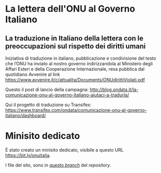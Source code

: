 # La lettera dell'ONU al Governo Italiano

## La traduzione in Italiano della lettera con le preoccupazioni sul rispetto dei diritti umani

Iniziativa di traduzione in italiano, pubblicazione e condivisione del testo che l’ONU ha inviato al nostro governo indirizzandola al Ministero degli Affari Esteri e della Cooperazione Internazionale, resa pubblica dal quotidiano Avvenire al link https://www.avvenire.it/c/attualita/Documents/ONUdirittiViolati.pdf

Questo il post di lancio della campagna: http://blog.ondata.it/la-comunicazione-onu-al-governo-italiano-aiutaci-a-tradurla/

Qui il progetto di traduzione su Transifex: https://www.transifex.com/ondata/comunicazione-onu-al-governo-italiano/dashboard/

# Minisito dedicato

È stato creato un minisito dedicato, visibile a questo URL https://bit.ly/onuitalia.

I file del sito, sono in [questo *branch*](https://github.com/ondata/ONUGovernotalianoDirittiUmani/tree/gh-pages) del *repository*.

